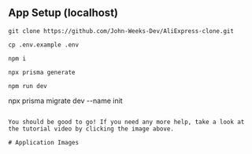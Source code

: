 ## App Setup (localhost)

```
git clone https://github.com/John-Weeks-Dev/AliExpress-clone.git

cp .env.example .env

npm i

npx prisma generate

npm run dev
```

npx prisma migrate dev --name init
```

You should be good to go! If you need any more help, take a look at the tutorial video by clicking the image above.

# Application Images
